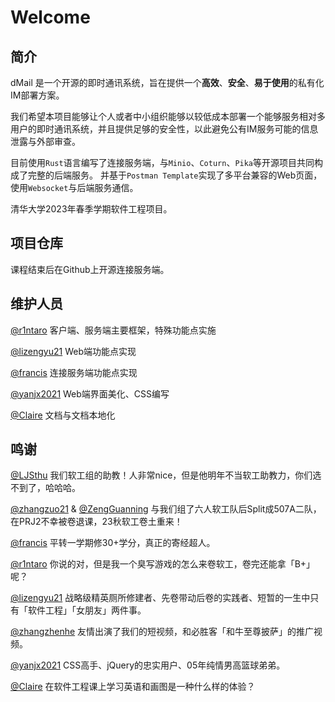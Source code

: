 # Welcome

## 简介

dMail 是一个开源的即时通讯系统，旨在提供一个**高效**、**安全**、**易于使用**的私有化IM部署方案。

我们希望本项目能够让个人或者中小组织能够以较低成本部署一个能够服务相对多用户的即时通讯系统，并且提供足够的安全性，以此避免公有IM服务可能的信息泄露与外部审查。

目前使用`Rust`语言编写了连接服务端，与`Minio`、`Coturn`、`Pika`等开源项目共同构成了完整的后端服务。
并基于`Postman Template`实现了多平台兼容的Web页面，使用`Websocket`与后端服务通信。

清华大学2023年春季学期软件工程项目。

## 项目仓库

课程结束后在Github上开源连接服务端。

## 维护人员

[@r1ntaro](https://github.com/ARintaro) 客户端、服务端主要框架，特殊功能点实施

[@lizengyu21](https://github.com/lizengyu21) Web端功能点实现 

[@francis](https://github.com/Francis-Rockwell) 连接服务端功能点实现

[@yanjx2021](https://github.com/yanjx2021) Web端界面美化、CSS编写

[@Claire](https://github.com/ClaireZ-7) 文档与文档本地化

## 鸣谢

[@LJSthu](https://github.com/ljsthu) 我们软工组的助教！人非常nice，但是他明年不当软工助教力，你们选不到了，哈哈哈。

[@zhangzuo21](https://github.com/zhangzuo21) & [@ZengGuanning](https://github.com/ZengGuanning) 与我们组了六人软工队后Split成507A二队，在PRJ2不幸被卷退课，23秋软工卷土重来！

[@francis](https://github.com/Francis-Rockwell) 平转一学期修30+学分，真正的寄经超人。

[@r1ntaro](https://github.com/ARintaro) 你说的对，但是我一个臭写游戏的怎么来卷软工，卷完还能拿「B+」呢？

[@lizengyu21](https://github.com/lizengyu21) 战略级精英厕所修建者、先卷带动后卷的实践者、短暂的一生中只有「软件工程」「女朋友」两件事。

[@zhangzhenhe](https://github.com/zzh2021010869) 友情出演了我们的短视频，和必胜客「和牛至尊披萨」的推广视频。

[@yanjx2021](https://github.com/yanjx2021) CSS高手、jQuery的忠实用户、05年纯情男高篮球弟弟。

[@Claire](https://github.com/ClaireZ-7) 在软件工程课上学习英语和画图是一种什么样的体验？




